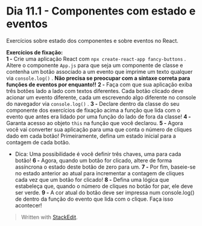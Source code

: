 # Dia 11.1 - Componentes com estado e eventos

Exercícios sobre estado dos componentes e sobre eventos no React.

**Exercícios de fixação:**  
**1 -** Crie uma aplicação React com `npx create-react-app fancy-buttons` . Altere o componente `App.js` para que seja um componente de classe e contenha um botão associado a um evento que imprime um texto qualquer via `console.log()` . **Não precisa se preocupar com a sintaxe correta para funções de eventos por enquanto!!**
**2 -** Faça com que sua aplicação exiba três botões lado a lado com textos diferentes. Cada botão clicado deve acionar um evento diferente, cada um escrevendo algo diferente no console do navegador via `console.log()` .
**3 -** Declare dentro da classe do seu componente dos exercícios de fixação acima a função que lida com o evento que antes era lidado por uma função do lado de fora da classe!
**4 -** Garanta acesso ao objeto `this` na função que você declarou.
**5 -** Agora você vai converter sua aplicação para uma que conta o número de cliques dado em cada botão! Primeiramente, defina um estado inicial para a contagem de cada botão.
- Dica: Uma possibilidade é você definir três chaves, uma para cada botão!
**6 -** Agora, quando um botão for clicado, altere de forma assíncrona o estado deste botão de zero para um.
**7 -** Por fim, baseie-se no estado anterior ao atual para incrementar a contagem de cliques cada vez que um botão for clicado!
**8 -** Defina uma lógica que estabeleça que, quando o número de cliques no botão for par, ele deve ser verde.
**9 -** A cor atual do botão deve ser impressa num console.log() de dentro da função do evento que lida com o clique. Faça isso acontecer!

>Written with [StackEdit](https://stackedit.io/).